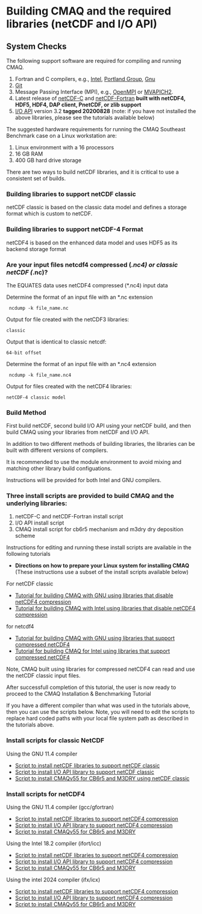 # Building CMAQ and the required libraries (netCDF and I/O API)

## System Checks

The following support software are required for compiling and running CMAQ.

1. Fortran and C compilers, e.g., [Intel](https://software.intel.com/en-us/fortran-compilers), [Portland Group](http://www.pgroup.com), [Gnu](https://gcc.gnu.org/wiki/GFortran)
2. [Git](https://git-scm.com/book/en/v2/Getting-Started-Installing-Git)
2. Message Passing Interface (MPI), e.g., [OpenMPI](https://www.open-mpi.org) or [MVAPICH2](http://www.mcs.anl.gov/research/projects/mpich2).
3. Latest release of [netCDF-C](https://www.unidata.ucar.edu/software/netcdf/docs/getting_and_building_netcdf.html) and [netCDF-Fortran](https://www.unidata.ucar.edu/software/netcdf/docs/building_netcdf_fortran.html) **built with netCDF4, HDF5, HDF4, DAP client, PnetCDF, or zlib support**
4. [I/O API](https://www.cmascenter.org/download/software/ioapi/ioapi_3-2.cfm?DB=TRUE) version 3.2 **tagged 20200828**
(note: if you have not installed the above libraries, please see the tutorials available below)

The suggested hardware requirements for running the CMAQ Southeast Benchmark case on a Linux workstation are:

1. Linux environment with a 16 processors
2. 16 GB RAM
3. 400 GB hard drive storage


There are two ways to build netCDF libraries, and it is critical to use a consistent set of builds.  

### Building libraries to support netCDF classic 

netCDF classic is based on the classic data model and defines a storage format which is custom to netCDF. 

### Building libraries to support netCDF-4 Format

netCDF4 is based on the enhanced data model and uses HDF5 as its backend storage format


### Are your input files netcdf4 compressed (*.nc4) or classic netCDF (*.nc)?

The EQUATES data uses netCDF4 compressed (*.nc4) input data

Determine the format of an input file with an *.nc extension

``` 
 ncdump -k file_name.nc
```

Output for file created with the netCDF3 libraries:

`classic`

Output that is identical to classic netcdf:

`64-bit offset`

Determine the format of an input file with an *.nc4 extension

```
 ncdump -k file_name.nc4
```

Output for files created with the netCDF4 libraries:

`netCDF-4 classic model`

### Build Method

First build netCDF, second build I/O API using your netCDF build, and then build CMAQ using your libraries from netCDF and I/O API.

In addition to two different methods of building libraries, the libraries can be built with different versions of compilers.

It is recommended to use the module environment to avoid mixing and matching other library build configuations.

Instructions will be provided for both Intel and GNU compilers.

### Three install scripts are provided to build CMAQ and the underlying libraries:

1. netCDF-C and netCDF-Fortran install script
2. I/O API install script
3. CMAQ install script for cb6r5 mechanism and m3dry dry deposition scheme


Instructions for editing and running these install scripts are available in the following tutorials

- **Directions on how to prepare your Linux system for installing CMAQ** (These instructions use a subset of the install scripts available below)

For netCDF classic
  - [Tutorial for building CMAQ with GNU using libraries that disable netCDF4 compression](CMAQ_UG_tutorial_build_library_gcc.md)
  - [Tutorial for building CMAQ with Intel using libraries that disable netCDF4 compression](CMAQ_UG_tutorial_build_library_intel.md)

for netcdf4
  - [Tutorial for building CMAQ with GNU using libraries that support compressed netCDF4](CMAQ_UG_tutorial_build_library_gcc_support_nc4.md)
  - [Tutorial for building CMAQ for Intel using libraries that support compressed netCDF4](CMAQ_UG_tutorial_build_library_intel_support_nc4.md)

Note, CMAQ built using libraries for compressed netCDF4 can read and use the netCDF classic input files.

After successfull completion of this tutorial, the user is now ready to proceed to the CMAQ Installation & Benchmarking Tutorial

If you have a different compiler than what was used in the tutorials above, then you can use the scripts below.
Note, you will need to edit the scripts to replace hard coded paths with your local file system path as described in the tutorials above.

### Install scripts for classic NetCDF

Using the GNU 11.4 compiler

  - [Script to install netCDF libraries to support netCDF classic](./scripts/gcc_11.4_install_netcdf_classic.csh)
  - [Script to install I/O API library to support netCDF classic](./scripts/gcc_11.4_install_ioapi_classic.csh)
  - [Script to install CMAQv55 for CB6r5 and M3DRY using netCDF classic](./scripts/gcc_11.4_install_cmaq55_cb6r5_m3dry_classic.csh)

### Install scripts for netCDF4 

Using the GNU 11.4 compiler (gcc/gfortran)

  - [Script to install netCDF libraries to support netCDF4 compression](./scripts/cmaq_libraries/gcc_11.4_install_netcdf_for_nc4_compression.csh)
  - [Script to install I/O API library to support netCDF4 compression](./scripts/cmaq_libraries/gcc_11.4_install_ioapi_for_nc4_compression.csh)
  - [Script to install CMAQv55 for CB6r5 and M3DRY](./scripts/cmaq_libraries/gcc_11.4_install_cmaq55_cb6r5_m3dry_for_nc4_compression.csh)

Using the Intel 18.2 compiler (ifort/icc)

  - [Script to install netCDF libraries to support netCDF4 compression](./scripts/intel_18.2_install_netcdf_for_nc4_compression.csh)
  - [Script to install I/O API library to support netCDF4 compression](./scripts/intel_18.2_install_ioapi_for_nc4_compression.csh)
  - [Script to install CMAQv55 for CB6r5 and M3DRY](./scripts/intel_18.2_install_cmaq55_cb6r5_m3dry_for_nc4_compression.csh)

Using the intel 2024 compiler (ifx/icx)

  - [Script to install netCDF libraries to support netCDF4 compression](./scripts/intel_2024_install_netcdf_for_nc4_compression.csh)
  - [Script to install I/O API library to support netCDF4 compression](./scripts/intel_2024_install_ioapi_for_nc4_compression.csh)
  - [Script to install CMAQv55 for CB6r5 and M3DRY](./scripts/intel_2024_install_cmaq55_cb6r5_m3dry_for_nc4_compression.csh)

